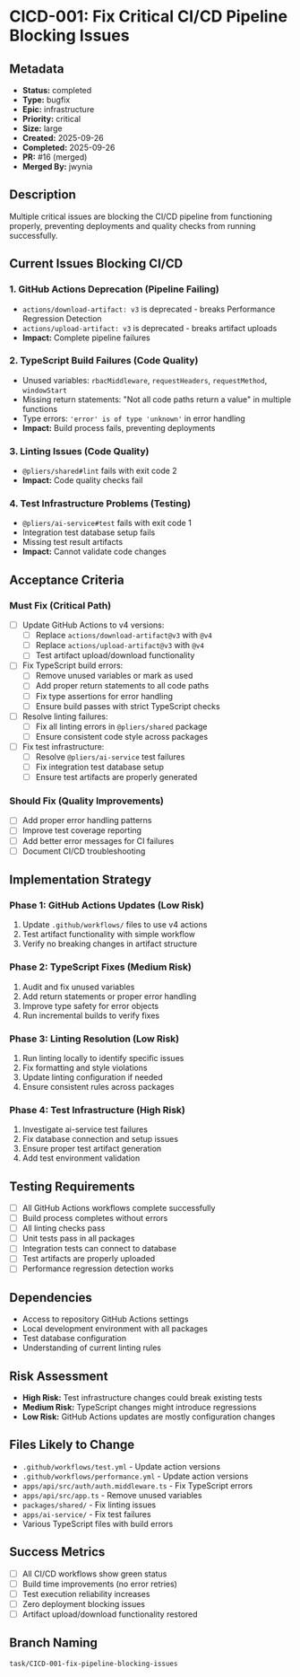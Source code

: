 # CICD-001: Fix Critical CI/CD Pipeline Blocking Issues

## Metadata
- **Status:** completed
- **Type:** bugfix
- **Epic:** infrastructure
- **Priority:** critical
- **Size:** large
- **Created:** 2025-09-26
- **Completed:** 2025-09-26
- **PR:** #16 (merged)
- **Merged By:** jwynia

## Description
Multiple critical issues are blocking the CI/CD pipeline from functioning properly, preventing deployments and quality checks from running successfully.

## Current Issues Blocking CI/CD

### 1. GitHub Actions Deprecation (Pipeline Failing)
- `actions/download-artifact: v3` is deprecated - breaks Performance Regression Detection
- `actions/upload-artifact: v3` is deprecated - breaks artifact uploads
- **Impact:** Complete pipeline failures

### 2. TypeScript Build Failures (Code Quality)
- Unused variables: `rbacMiddleware`, `requestHeaders`, `requestMethod`, `windowStart`
- Missing return statements: "Not all code paths return a value" in multiple functions
- Type errors: `'error' is of type 'unknown'` in error handling
- **Impact:** Build process fails, preventing deployments

### 3. Linting Issues (Code Quality)
- `@pliers/shared#lint` fails with exit code 2
- **Impact:** Code quality checks fail

### 4. Test Infrastructure Problems (Testing)
- `@pliers/ai-service#test` fails with exit code 1
- Integration test database setup fails
- Missing test result artifacts
- **Impact:** Cannot validate code changes

## Acceptance Criteria

### Must Fix (Critical Path)
- [ ] Update GitHub Actions to v4 versions:
  - [ ] Replace `actions/download-artifact@v3` with `@v4`
  - [ ] Replace `actions/upload-artifact@v3` with `@v4`
  - [ ] Test artifact upload/download functionality
- [ ] Fix TypeScript build errors:
  - [ ] Remove unused variables or mark as used
  - [ ] Add proper return statements to all code paths
  - [ ] Fix type assertions for error handling
  - [ ] Ensure build passes with strict TypeScript checks
- [ ] Resolve linting failures:
  - [ ] Fix all linting errors in `@pliers/shared` package
  - [ ] Ensure consistent code style across packages
- [ ] Fix test infrastructure:
  - [ ] Resolve `@pliers/ai-service` test failures
  - [ ] Fix integration test database setup
  - [ ] Ensure test artifacts are properly generated

### Should Fix (Quality Improvements)
- [ ] Add proper error handling patterns
- [ ] Improve test coverage reporting
- [ ] Add better error messages for CI failures
- [ ] Document CI/CD troubleshooting

## Implementation Strategy

### Phase 1: GitHub Actions Updates (Low Risk)
1. Update `.github/workflows/` files to use v4 actions
2. Test artifact functionality with simple workflow
3. Verify no breaking changes in artifact structure

### Phase 2: TypeScript Fixes (Medium Risk)
1. Audit and fix unused variables
2. Add return statements or proper error handling
3. Improve type safety for error objects
4. Run incremental builds to verify fixes

### Phase 3: Linting Resolution (Low Risk)
1. Run linting locally to identify specific issues
2. Fix formatting and style violations
3. Update linting configuration if needed
4. Ensure consistent rules across packages

### Phase 4: Test Infrastructure (High Risk)
1. Investigate ai-service test failures
2. Fix database connection and setup issues
3. Ensure proper test artifact generation
4. Add test environment validation

## Testing Requirements
- [ ] All GitHub Actions workflows complete successfully
- [ ] Build process completes without errors
- [ ] All linting checks pass
- [ ] Unit tests pass in all packages
- [ ] Integration tests can connect to database
- [ ] Test artifacts are properly uploaded
- [ ] Performance regression detection works

## Dependencies
- Access to repository GitHub Actions settings
- Local development environment with all packages
- Test database configuration
- Understanding of current linting rules

## Risk Assessment
- **High Risk:** Test infrastructure changes could break existing tests
- **Medium Risk:** TypeScript changes might introduce regressions
- **Low Risk:** GitHub Actions updates are mostly configuration changes

## Files Likely to Change
- `.github/workflows/test.yml` - Update action versions
- `.github/workflows/performance.yml` - Update action versions
- `apps/api/src/auth/auth.middleware.ts` - Fix TypeScript errors
- `apps/api/src/app.ts` - Remove unused variables
- `packages/shared/` - Fix linting issues
- `apps/ai-service/` - Fix test failures
- Various TypeScript files with build errors

## Success Metrics
- [ ] All CI/CD workflows show green status
- [ ] Build time improvements (no error retries)
- [ ] Test execution reliability increases
- [ ] Zero deployment blocking issues
- [ ] Artifact upload/download functionality restored

## Branch Naming
`task/CICD-001-fix-pipeline-blocking-issues`